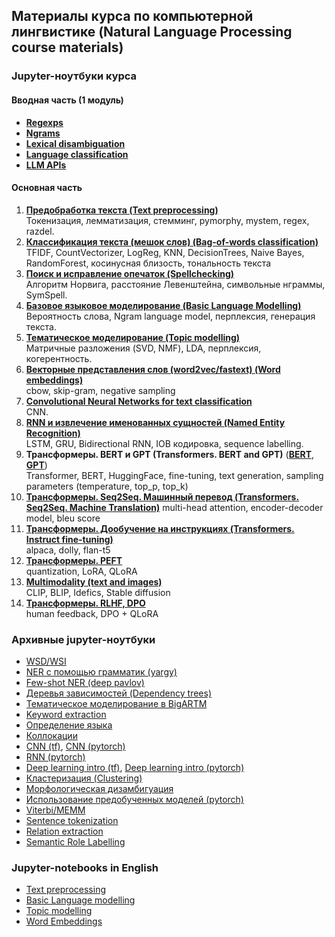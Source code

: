 ## Материалы курса по компьютерной лингвистике (Natural Language Processing course materials)

### Jupyter-ноутбуки курса

#### Вводная часть (1 модуль)
- [**Regexps**](https://github.com/mannefedov/compling_nlp_hse_course/blob/master/notebooks/first_module_intro/01_regular_expressions.ipynb)
- [**Ngrams**](https://github.com/mannefedov/compling_nlp_hse_course/blob/master/notebooks/first_module_intro/02_ngrams.ipynb)
- [**Lexical disambiguation**](https://github.com/mannefedov/compling_nlp_hse_course/blob/master/notebooks/first_module_intro/03_lexical_disambiguation.ipynb)
- [**Language classification**](https://github.com/mannefedov/compling_nlp_hse_course/blob/master/notebooks/first_module_intro/04_textual_corpora.ipynb)
- [**LLM APIs**](https://github.com/mannefedov/compling_nlp_hse_course/blob/master/notebooks/first_module_intro/05_basic_llm_usage.ipynb)

#### Основная часть

1. [**Предобработка текста (Text preprocessing)**](https://github.com/mannefedov/compling_nlp_hse_course/blob/master/notebooks/first_module_intro/01_regular_expressions.ipynb)  
Токенизация, лемматизация, стемминг, pymorphy, mystem, regex, razdel. 
2. [**Классификация текста (мешок слов) (Bag-of-words classification)**](https://github.com/mannefedov/compling_nlp_hse_course/blob/master/notebooks/bow/Bag_of_words_classification.ipynb)  
TFIDF, CountVectorizer, LogReg, KNN, DecisionTrees, Naive Bayes, RandomForest, косинусная близость, тональность текста  
3. [**Поиск и исправление опечаток (Spellchecking)**](https://github.com/mannefedov/compling_nlp_hse_course/blob/master/notebooks/spelling/Spellchecking.ipynb)  
Алгоритм Норвига, расстояние Левенштейна, символьные нграммы, SymSpell. 
4. [**Базовое языковое моделирование (Basic Language Modelling)**](https://github.com/mannefedov/compling_nlp_hse_course/blob/master/notebooks/lm_intro/Language_model_intro.ipynb)  
Вероятность слова, Ngram language model, перплексия, генерация текста. 
5. [**Тематическое моделирование (Topic modelling)**](https://github.com/mannefedov/compling_nlp_hse_course/blob/master/notebooks/topic_modelling/Topic_modelling.ipynb)  
Матричные разложения (SVD, NMF), LDA, перплексия, когерентность. 
6. [**Векторные представления слов (word2vec/fastext) (Word embeddings)**](https://github.com/mannefedov/compling_nlp_hse_course/blob/master/notebooks/word_embeddings/Word_embeddings.ipynb)  
cbow, skip-gram, negative sampling  
7. [**Convolutional Neural Networks for text classification**](https://github.com/mannefedov/compling_nlp_hse_course/blob/master/notebooks/cnn/cnn_keras.ipynb)  
CNN. 
8. [**RNN и извлечение именованных сущностей (Named Entity Recognition)**](https://github.com/mannefedov/compling_nlp_hse_course/blob/master/notebooks/rnn_ner/RNN_NER.ipynb)  
LSTM, GRU, Bidirectional RNN, IOB кодировка, sequence labelling. 
9. **Трансформеры. BERT и GPT (Transformers. BERT and GPT)** ([**BERT**](https://github.com/mannefedov/compling_nlp_hse_course/blob/master/notebooks/transfer_learning_hg/Fine_tunining_pretrained_LMs.ipynb),  [**GPT**](https://github.com/mannefedov/compling_nlp_hse_course/blob/master/notebooks/gpt/gpt.ipynb))  
Transformer, BERT, HuggingFace, fine-tuning, text generation, sampling parameters (temperature, top_p, top_k)  
10. [**Трансформеры. Seq2Seq. Машинный перевод (Transformers. Seq2Seq. Machine Translation)**](https://github.com/mannefedov/compling_nlp_hse_course/blob/master/notebooks/machine_translation/MT_transformer.ipynb)
multi-head attention, encoder-decoder model, bleu score
11. [**Трансформеры. Дообучение на инструкциях (Transformers. Instruct fine-tuning)**](https://github.com/mannefedov/compling_nlp_hse_course/tree/master/notebooks/instruct_fine_tuning)  
alpaca, dolly, flan-t5  
12. [**Трансформеры. PEFT**](https://github.com/mannefedov/compling_nlp_hse_course/blob/master/notebooks/peft/PEFT.ipynb)  
quantization, LoRA, QLoRA  
13. [**Multimodality (text and images)**](https://github.com/mannefedov/compling_nlp_hse_course/blob/master/notebooks/multimodality/CLIP_BLIP_Stable_diffusion.ipynb)  
CLIP, BLIP, Idefics, Stable diffusion   
14. [**Трансформеры. RLHF, DPO**](https://github.com/mannefedov/compling_nlp_hse_course/blob/master/notebooks/rlhf/RLHF.ipynb)  
human feedback, DPO + QLoRA  





### Архивные jupyter-ноутбуки
- [WSD/WSI](https://github.com/mannefedov/compling_nlp_hse_course/blob/master/notebooks/wsd/WSD_WSI.ipynb) 
- [NER с помощью грамматик (yargy)](https://github.com/mannefedov/compling_nlp_hse_course/blob/master/notebooks/rnn_ner/NER_rule_based.ipynb)
- [Few-shot NER (deep pavlov)](https://github.com/mannefedov/compling_nlp_hse_course/blob/master/notebooks/rnn_ner/deep_pavlov_ner.ipynb)
- [Деревья зависимостей (Dependency trees)](https://github.com/mannefedov/compling_nlp_hse_course/blob/master/notebooks/dependency_parsing/Dependencies_v2.ipynb)
- [Тематическое моделирование в BigARTM](https://github.com/mannefedov/compling_nlp_hse_course/blob/master/notebooks/topic_modelling/Topic_model_BigARTM.ipynb)
- [Keyword extraction](https://github.com/mannefedov/compling_nlp_hse_course/blob/master/notebooks/keyword_extraction/Keyword_extraction.ipynb)
- [Определение языка](https://github.com/mannefedov/compling_nlp_hse_course/blob/master/notebooks/language_detection/Language_Detection.ipynb)
- [Коллокации](https://github.com/mannefedov/compling_nlp_hse_course/blob/master/notebooks/collocation/Collocations.ipynb)
- [CNN (tf)](https://github.com/mannefedov/compling_nlp_hse_course/blob/master/notebooks/cnn/cnn_tf.ipynb), [CNN (pytorch)](https://github.com/mannefedov/compling_nlp_hse_course/blob/master/notebooks/cnn/cnn_torch.ipynb)
- [RNN (pytorch)](https://github.com/mannefedov/compling_nlp_hse_course/blob/master/notebooks/rnn_ner/rnn_torch.ipynb)
- [Deep learning intro (tf)](https://github.com/mannefedov/compling_nlp_hse_course/blob/master/notebooks/word_embeddings/nn_intro_tf.ipynb), [Deep learning intro (pytorch)](https://github.com/mannefedov/compling_nlp_hse_course/blob/master/notebooks/word_embeddings/nn_intro_torch.ipynb)
- [Кластеризация (Clustering)](https://github.com/mannefedov/compling_nlp_hse_course/blob/master/notebooks/wsd/clustering_tutorial.ipynb)
- [Морфологическая дизамбигуация](https://github.com/mannefedov/compling_nlp_hse_course/blob/master/notebooks/morphology/%D0%9C%D0%BE%D1%80%D1%84%D0%BE%D0%BB%D0%BE%D0%B3%D0%B8%D1%87%D0%B5%D1%81%D0%BA%D0%B0%D1%8F%20%D0%B4%D0%B8%D0%B7%D0%B0%D0%BC%D0%B1%D0%B8%D0%B3%D1%83%D0%B0%D1%86%D0%B8%D1%8F.ipynb)
- [Использование предобученных моделей (pytorch)](https://github.com/mannefedov/compling_nlp_hse_course/blob/master/notebooks/transfer_learning_hg/Fine_tune_pretrained_LM_torch.ipynb)
- [Viterbi/MEMM](https://github.com/mannefedov/compling_nlp_hse_course/blob/master/notebooks/other/MEMM_viterbi.ipynb)
- [Sentence tokenization](https://github.com/mannefedov/compling_nlp_hse_course/blob/master/notebooks/other/Sentence_tokenizer.ipynb)
- [Relation extraction](https://github.com/mannefedov/compling_nlp_hse_course/blob/master/notebooks/other/Relation_extraction.ipynb)
- [Semantic Role Labelling](https://github.com/mannefedov/compling_nlp_hse_course/blob/master/notebooks/other/srl.ipynb)


### Jupyter-notebooks in English
- [Text preprocessing](https://github.com/mannefedov/compling_nlp_hse_course/blob/master/english_notebooks/Preprocessing_Eng.ipynb)
- [Basic Language modelling](https://github.com/mannefedov/compling_nlp_hse_course/blob/master/english_notebooks/Ngrams-Eng.ipynb)
- [Topic modelling](https://github.com/mannefedov/compling_nlp_hse_course/blob/master/english_notebooks/Topic_model_gensim_sklearn_eng.ipynb)
- [Word Embeddings](https://github.com/mannefedov/compling_nlp_hse_course/blob/master/english_notebooks/Embeddings.ipynb)

